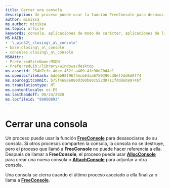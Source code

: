 ```yaml
---
title: Cerrar una consola
description: Un proceso puede usar la función FreeConsole para desasociarse de su consola.
author: miniksa
ms.author: miniksa
ms.topic: article
keywords: consola, aplicaciones de modo de carácter, aplicaciones de línea de comandos, aplicaciones de terminal, API de consola
MS-HAID:
- '\_win32\_closing\_a\_console'
- base.closing\_a\_console
- consoles.closing\_a\_console
MSHAttr:
- PreferredSiteName:MSDN
- PreferredLib:/library/windows/desktop
ms.assetid: 254b7cfc-4dee-452f-a409-4fc90d20d4c1
ms.openlocfilehash: bdd6b98f96f4ecb64aa6750396c30ef2dd6d0f74
ms.sourcegitcommit: b75f4688e080d300b80c552d0711fdd86b9974bf
ms.translationtype: MT
ms.contentlocale: es-ES
ms.lasthandoff: 08/24/2020
ms.locfileid: "89060893"
---
```

# <a name="closing-a-console"></a>Cerrar una consola


Un proceso puede usar la función [**FreeConsole**](freeconsole.md) para desasociarse de su consola. Si otros procesos comparten la consola, la consola no se destruye, pero el proceso que llamó a **FreeConsole** no puede hacer referencia a ella. Después de llamar a **FreeConsole**, el proceso puede usar [**AllocConsole**](allocconsole.md) para crear una nueva consola o [**AttachConsole**](attachconsole.md) para adjuntar a otra consola.

Una consola se cierra cuando el último proceso asociado a ella finaliza o llama a [**FreeConsole**](freeconsole.md).

 

 




